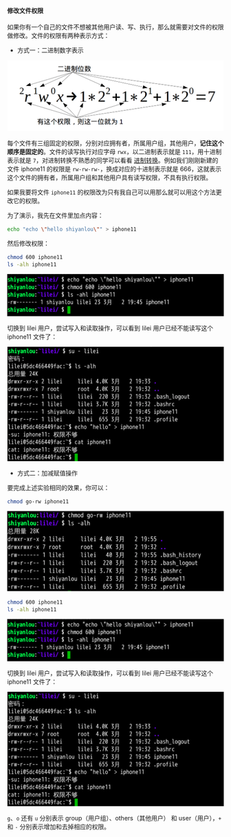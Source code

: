 ####  修改文件权限



如果你有一个自己的文件不想被其他用户读、写、执行，那么就需要对文件的权限做修改。文件的权限有两种表示方式：

- 方式一：二进制数字表示

![pic](4.8_修改文件权限.assets/3-14.png)

每个文件有三组固定的权限，分别对应拥有者，所属用户组，其他用户，**记住这个顺序是固定的**。文件的读写执行对应字母 `rwx`，以二进制表示就是 `111`，用十进制表示就是 `7`，对进制转换不熟悉的同学可以看看 [进制转换](https://baike.baidu.com/item/进制转换/3117222)。例如我们刚刚新建的文件 iphone11 的权限是 `rw-rw-rw-`，换成对应的十进制表示就是 666，这就表示这个文件的拥有者，所属用户组和其他用户具有读写权限，不具有执行权限。

如果我要将文件 `iphone11` 的权限改为只有我自己可以用那么就可以用这个方法更改它的权限。

为了演示，我先在文件里加点内容：

```bash
echo "echo \"hello shiyanlou\"" > iphone11
```

然后修改权限：

```bash
chmod 600 iphone11
ls -alh iphone11
```

![图片描述](4.8_修改文件权限.assets/uid871732-20200302-1583149616295.png)

切换到 lilei 用户，尝试写入和读取操作，可以看到 lilei 用户已经不能读写这个 iphone11 文件了：

![图片描述](4.8_修改文件权限.assets/uid871732-20200302-1583149700161.png)

- 方式二：加减赋值操作

要完成上述实验相同的效果，你可以：

```bash
chmod go-rw iphone11
```

![图片描述](4.8_修改文件权限.assets/uid871732-20200302-1583150177369.png)

```bash
chmod 600 iphone11
ls -alh iphone11
```

![图片描述](4.8_修改文件权限.assets/uid871732-20200302-1583149616295.png)

切换到 lilei 用户，尝试写入和读取操作，可以看到 lilei 用户已经不能读写这个 iphone11 文件了：

![图片描述](4.8_修改文件权限.assets/uid871732-20200302-1583149700161.png)

`g`、`o` 还有 `u` 分别表示 group（用户组）、others（其他用户） 和 user（用户），`+` 和 `-` 分别表示增加和去掉相应的权限。
